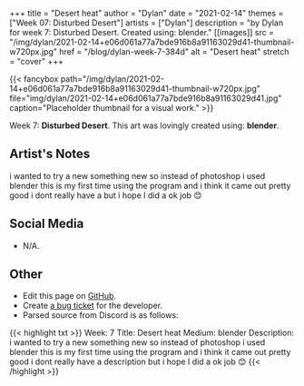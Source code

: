 +++
title =       "Desert heat"
author =      "Dylan"
date =        "2021-02-14"
themes =      ["Week 07: Disturbed Desert"]
artists =     ["Dylan"]
description = "by Dylan for week 7: Disturbed Desert. Created using: blender."
[[images]]
              src = "/img/dylan/2021-02-14+e06d061a77a7bde916b8a91163029d41-thumbnail-w720px.jpg"
              href = "/blog/dylan-week-7-384d"
              alt = "Desert heat"
              stretch = "cover"
+++


{{< fancybox path="/img/dylan/2021-02-14+e06d061a77a7bde916b8a91163029d41-thumbnail-w720px.jpg" file="img/dylan/2021-02-14+e06d061a77a7bde916b8a91163029d41.jpg" caption="Placeholder thumbnail for a visual work." >}}


Week 7: **Disturbed Desert**. This art was lovingly created using: **blender**.

## Artist's Notes

i wanted to try a new something new so instead of photoshop i used blender this is my first time using the program and i think it came out pretty good i dont really have a but i hope I did a ok job 😊

## Social Media

- N/A.

## Other

- Edit this page on [GitHub](https://github.com/teaminkling/web-refresh/edit/main/content/blog/dylan-week-7-384d.md).
- Create [a bug ticket](https://github.com/teaminkling/web-refresh/issues/new?assignees=&labels=bug&template=problem-report.md&title=) for the developer.
- Parsed source from Discord is as follows:

{{< highlight txt >}}
Week: 7
Title:  Desert heat
Medium:  blender
Description:  i wanted to try a new something new so instead of photoshop i used blender this is my first time using the program and i think it came out pretty good i dont really have a description but i hope I did a ok job 😊
{{< /highlight >}}